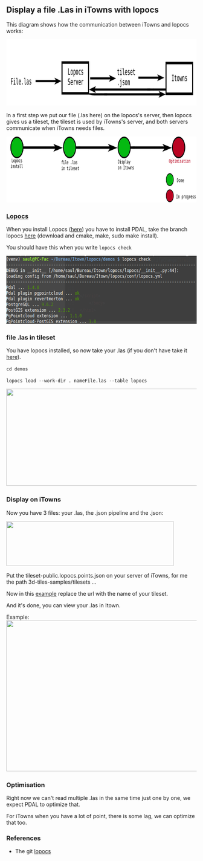 
## Display a file .Las in iTowns with lopocs

  This diagram shows how the communication between iTowns and lopocs works:
  
  <img src="../Devel/Image/diapo2Sevimg26.png" width="900" height="175" />

  In a first step we put our file (.las here) on the lopocs's server, then lopocs gives us a tileset, the tileset is used by iTowns's server, and both servers communicate when iTowns needs files.

  <img src="../Devel/Image/Lopocs Schema1.png" width="900" height="175" />
  
### [Lopocs](https://github.com/Oslandia/lopocs#installation)

  When you install Lopocs ([here](https://github.com/Oslandia/lopocs#installation)) you have to install PDAL, take the branch lopocs [here](https://github.com/pblottiere/PDAL/tree/lopocs) (download and cmake, make, sudo make install).

  You should have this when you write ````lopocs check````
  
  <img src="../Devel/Image/LopocsValidation.png" width="643" height="180" /> 
    
### file .las in tileset

  You have lopocs installed, so now take your .las (if you don't have take it [here](https://oslandia.github.io/lopocs/)).
  
  ````cd demos```` 
  
  ````lopocs load --work-dir . nameFile.las --table lopocs````
  
  <img src="../Devel/Image/tutolopocs.png" width="1007" height="257" /> 
  
 

### Display on iTowns

  Now you have 3 files: your .las, the .json pipeline and the .json:
  
  <img src="../Devel/Image/tutolopocs2.png" width="443" height="118" /> 
  
  Put the tileset-public.lopocs.points.json on your server of iTowns, for me the path 3d-tiles-samples/tilesets ... 
  
  Now in this [example](https://github.com/iTowns/itowns2/blob/master/examples/3dtiles.html) replace the url with the name of your tileset.
  
  And it's done, you can view your .las in Itown.
 
  Example: 
   <img src="../Image/screenLopocs2.png" width="1200" height="400" />
  
### Optimisation 

  Right now we can't read multiple .las in the same time just one by one, we expect PDAL to optimize that.
  
  For iTowns when you have a lot of point, there is some lag, we can optimize that too.
  
### References

 * The git [lopocs](https://github.com/Oslandia/lopocs#installation)  
  
  
  
